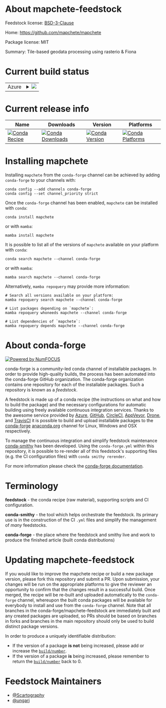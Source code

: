 About mapchete-feedstock
========================

Feedstock license: [BSD-3-Clause](https://github.com/conda-forge/mapchete-feedstock/blob/main/LICENSE.txt)

Home: https://github.com/mapchete/mapchete

Package license: MIT

Summary: Tile-based geodata processing using rasterio & Fiona

Current build status
====================


<table>
    
  <tr>
    <td>Azure</td>
    <td>
      <details>
        <summary>
          <a href="https://dev.azure.com/conda-forge/feedstock-builds/_build/latest?definitionId=17845&branchName=main">
            <img src="https://dev.azure.com/conda-forge/feedstock-builds/_apis/build/status/mapchete-feedstock?branchName=main">
          </a>
        </summary>
        <table>
          <thead><tr><th>Variant</th><th>Status</th></tr></thead>
          <tbody><tr>
              <td>linux_64_python3.10.____cpython</td>
              <td>
                <a href="https://dev.azure.com/conda-forge/feedstock-builds/_build/latest?definitionId=17845&branchName=main">
                  <img src="https://dev.azure.com/conda-forge/feedstock-builds/_apis/build/status/mapchete-feedstock?branchName=main&jobName=linux&configuration=linux%20linux_64_python3.10.____cpython" alt="variant">
                </a>
              </td>
            </tr><tr>
              <td>linux_64_python3.11.____cpython</td>
              <td>
                <a href="https://dev.azure.com/conda-forge/feedstock-builds/_build/latest?definitionId=17845&branchName=main">
                  <img src="https://dev.azure.com/conda-forge/feedstock-builds/_apis/build/status/mapchete-feedstock?branchName=main&jobName=linux&configuration=linux%20linux_64_python3.11.____cpython" alt="variant">
                </a>
              </td>
            </tr><tr>
              <td>linux_64_python3.12.____cpython</td>
              <td>
                <a href="https://dev.azure.com/conda-forge/feedstock-builds/_build/latest?definitionId=17845&branchName=main">
                  <img src="https://dev.azure.com/conda-forge/feedstock-builds/_apis/build/status/mapchete-feedstock?branchName=main&jobName=linux&configuration=linux%20linux_64_python3.12.____cpython" alt="variant">
                </a>
              </td>
            </tr><tr>
              <td>linux_64_python3.13.____cp313</td>
              <td>
                <a href="https://dev.azure.com/conda-forge/feedstock-builds/_build/latest?definitionId=17845&branchName=main">
                  <img src="https://dev.azure.com/conda-forge/feedstock-builds/_apis/build/status/mapchete-feedstock?branchName=main&jobName=linux&configuration=linux%20linux_64_python3.13.____cp313" alt="variant">
                </a>
              </td>
            </tr><tr>
              <td>linux_64_python3.9.____cpython</td>
              <td>
                <a href="https://dev.azure.com/conda-forge/feedstock-builds/_build/latest?definitionId=17845&branchName=main">
                  <img src="https://dev.azure.com/conda-forge/feedstock-builds/_apis/build/status/mapchete-feedstock?branchName=main&jobName=linux&configuration=linux%20linux_64_python3.9.____cpython" alt="variant">
                </a>
              </td>
            </tr>
          </tbody>
        </table>
      </details>
    </td>
  </tr>
</table>

Current release info
====================

| Name | Downloads | Version | Platforms |
| --- | --- | --- | --- |
| [![Conda Recipe](https://img.shields.io/badge/recipe-mapchete-green.svg)](https://anaconda.org/conda-forge/mapchete) | [![Conda Downloads](https://img.shields.io/conda/dn/conda-forge/mapchete.svg)](https://anaconda.org/conda-forge/mapchete) | [![Conda Version](https://img.shields.io/conda/vn/conda-forge/mapchete.svg)](https://anaconda.org/conda-forge/mapchete) | [![Conda Platforms](https://img.shields.io/conda/pn/conda-forge/mapchete.svg)](https://anaconda.org/conda-forge/mapchete) |

Installing mapchete
===================

Installing `mapchete` from the `conda-forge` channel can be achieved by adding `conda-forge` to your channels with:

```
conda config --add channels conda-forge
conda config --set channel_priority strict
```

Once the `conda-forge` channel has been enabled, `mapchete` can be installed with `conda`:

```
conda install mapchete
```

or with `mamba`:

```
mamba install mapchete
```

It is possible to list all of the versions of `mapchete` available on your platform with `conda`:

```
conda search mapchete --channel conda-forge
```

or with `mamba`:

```
mamba search mapchete --channel conda-forge
```

Alternatively, `mamba repoquery` may provide more information:

```
# Search all versions available on your platform:
mamba repoquery search mapchete --channel conda-forge

# List packages depending on `mapchete`:
mamba repoquery whoneeds mapchete --channel conda-forge

# List dependencies of `mapchete`:
mamba repoquery depends mapchete --channel conda-forge
```


About conda-forge
=================

[![Powered by
NumFOCUS](https://img.shields.io/badge/powered%20by-NumFOCUS-orange.svg?style=flat&colorA=E1523D&colorB=007D8A)](https://numfocus.org)

conda-forge is a community-led conda channel of installable packages.
In order to provide high-quality builds, the process has been automated into the
conda-forge GitHub organization. The conda-forge organization contains one repository
for each of the installable packages. Such a repository is known as a *feedstock*.

A feedstock is made up of a conda recipe (the instructions on what and how to build
the package) and the necessary configurations for automatic building using freely
available continuous integration services. Thanks to the awesome service provided by
[Azure](https://azure.microsoft.com/en-us/services/devops/), [GitHub](https://github.com/),
[CircleCI](https://circleci.com/), [AppVeyor](https://www.appveyor.com/),
[Drone](https://cloud.drone.io/welcome), and [TravisCI](https://travis-ci.com/)
it is possible to build and upload installable packages to the
[conda-forge](https://anaconda.org/conda-forge) [anaconda.org](https://anaconda.org/)
channel for Linux, Windows and OSX respectively.

To manage the continuous integration and simplify feedstock maintenance
[conda-smithy](https://github.com/conda-forge/conda-smithy) has been developed.
Using the ``conda-forge.yml`` within this repository, it is possible to re-render all of
this feedstock's supporting files (e.g. the CI configuration files) with ``conda smithy rerender``.

For more information please check the [conda-forge documentation](https://conda-forge.org/docs/).

Terminology
===========

**feedstock** - the conda recipe (raw material), supporting scripts and CI configuration.

**conda-smithy** - the tool which helps orchestrate the feedstock.
                   Its primary use is in the construction of the CI ``.yml`` files
                   and simplify the management of *many* feedstocks.

**conda-forge** - the place where the feedstock and smithy live and work to
                  produce the finished article (built conda distributions)


Updating mapchete-feedstock
===========================

If you would like to improve the mapchete recipe or build a new
package version, please fork this repository and submit a PR. Upon submission,
your changes will be run on the appropriate platforms to give the reviewer an
opportunity to confirm that the changes result in a successful build. Once
merged, the recipe will be re-built and uploaded automatically to the
`conda-forge` channel, whereupon the built conda packages will be available for
everybody to install and use from the `conda-forge` channel.
Note that all branches in the conda-forge/mapchete-feedstock are
immediately built and any created packages are uploaded, so PRs should be based
on branches in forks and branches in the main repository should only be used to
build distinct package versions.

In order to produce a uniquely identifiable distribution:
 * If the version of a package **is not** being increased, please add or increase
   the [``build/number``](https://docs.conda.io/projects/conda-build/en/latest/resources/define-metadata.html#build-number-and-string).
 * If the version of a package **is** being increased, please remember to return
   the [``build/number``](https://docs.conda.io/projects/conda-build/en/latest/resources/define-metadata.html#build-number-and-string)
   back to 0.

Feedstock Maintainers
=====================

* [@Scartography](https://github.com/Scartography/)
* [@ungarj](https://github.com/ungarj/)

